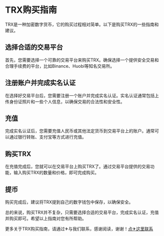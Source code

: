 # TRX购买指南

TRX是一种加密数字货币，它的购买过程相对简单。以下是购买TRX的一些指南和建议。

## 选择合适的交易平台

首先，您需要选择一个可靠的交易平台来购买TRX。确保选择一个提供安全交易和合理手续费的平台，比如Binance、Huobi等知名交易所。

## 注册账户并完成实名认证

在选择好交易平台后，您需要注册一个账户并完成实名认证。实名认证通常包括上传身份证照片和一些个人信息，以确保交易的合法性和安全性。

## 充值

完成实名认证后，您需要充值人民币或其他法定货币到交易平台上的账户。通常可以通过银行转账、支付宝等方式进行充值。

## 购买TRX

在充值完成后，您就可以在交易平台上购买TRX了。通过交易平台提供的交易功能，输入购买TRX的数量和价格，即可完成购买。

## 提币

购买完成后，建议将TRX提到自己的数字钱包中保存，以确保安全。

总的来说，购买TRX并不复杂，只需要选择合适的交易平台，完成实名认证，充值并购买即可。希望以上指南对您有所帮助。

更多关于TRX购买指南，请通过✈与我们联系，感谢阅读，谢谢！[点✈这里联系](https://t.me/shalong)